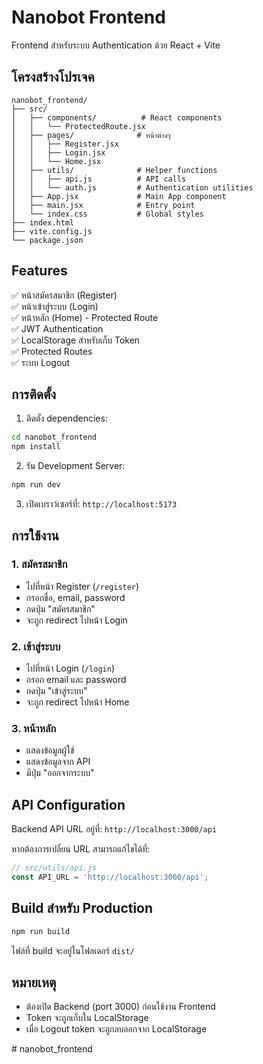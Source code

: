 # Nanobot Frontend

Frontend สำหรับระบบ Authentication ด้วย React + Vite

## โครงสร้างโปรเจค

```
nanobot_frontend/
├── src/
│   ├── components/          # React components
│   │   └── ProtectedRoute.jsx
│   ├── pages/              # หน้าต่างๆ
│   │   ├── Register.jsx
│   │   ├── Login.jsx
│   │   └── Home.jsx
│   ├── utils/              # Helper functions
│   │   ├── api.js          # API calls
│   │   └── auth.js         # Authentication utilities
│   ├── App.jsx             # Main App component
│   ├── main.jsx            # Entry point
│   └── index.css           # Global styles
├── index.html
├── vite.config.js
└── package.json
```

## Features

✅ หน้าสมัครสมาชิก (Register)  
✅ หน้าเข้าสู่ระบบ (Login)  
✅ หน้าหลัก (Home) - Protected Route  
✅ JWT Authentication  
✅ LocalStorage สำหรับเก็บ Token  
✅ Protected Routes  
✅ ระบบ Logout  

## การติดตั้ง

1. ติดตั้ง dependencies:
```bash
cd nanobot_frontend
npm install
```

2. รัน Development Server:
```bash
npm run dev
```

3. เปิดเบราว์เซอร์ที่: `http://localhost:5173`

## การใช้งาน

### 1. สมัครสมาชิก
- ไปที่หน้า Register (`/register`)
- กรอกชื่อ, email, password
- กดปุ่ม "สมัครสมาชิก"
- จะถูก redirect ไปหน้า Login

### 2. เข้าสู่ระบบ
- ไปที่หน้า Login (`/login`)
- กรอก email และ password
- กดปุ่ม "เข้าสู่ระบบ"
- จะถูก redirect ไปหน้า Home

### 3. หน้าหลัก
- แสดงข้อมูลผู้ใช้
- แสดงข้อมูลจาก API
- มีปุ่ม "ออกจากระบบ"

## API Configuration

Backend API URL อยู่ที่: `http://localhost:3000/api`

หากต้องการเปลี่ยน URL สามารถแก้ไขได้ที่:
```javascript
// src/utils/api.js
const API_URL = 'http://localhost:3000/api';
```

## Build สำหรับ Production

```bash
npm run build
```

ไฟล์ที่ build จะอยู่ในโฟลเดอร์ `dist/`

## หมายเหตุ

- ต้องเปิด Backend (port 3000) ก่อนใช้งาน Frontend
- Token จะถูกเก็บใน LocalStorage
- เมื่อ Logout token จะถูกลบออกจาก LocalStorage

#   n a n o b o t _ f r o n t e n d  
 
